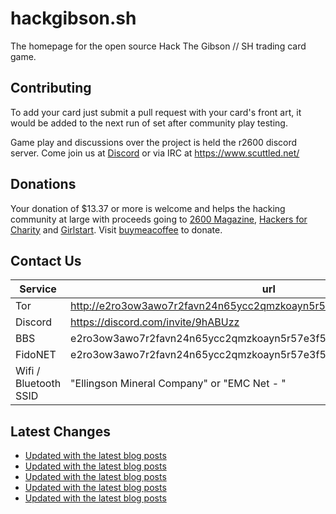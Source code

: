 # hackgibson.sh
The homepage for the open source Hack The Gibson // SH trading card game.


## Contributing

To add your card just submit a pull request with your card's front art, it would be added to the next run of set after community play testing.

Game play and discussions over the project is held the r2600 discord server. Come join us at [Discord](https://discord.com/invite/9hABUzz) or via IRC at https://www.scuttled.net/


## Donations

Your donation of $13.37 or more is welcome and helps the hacking community at large with proceeds going to [2600 Magazine](https://2600.com/), [Hackers for Charity](https://hackersforcharity.org) and [Girlstart](https://girlstart.org).  Visit [buymeacoffee](https://www.buymeacoffee.com/hackgibson.sh) to donate.


## Contact Us

Service | url
-|-
Tor | http://e2ro3ow3awo7r2favn24n65ycc2qmzkoayn5r57e3f56nvjwdcgg32ad.onion
Discord | https://discord.com/invite/9hABUzz
BBS | e2ro3ow3awo7r2favn24n65ycc2qmzkoayn5r57e3f56nvjwdcgg32ad.onion:23
FidoNET | e2ro3ow3awo7r2favn24n65ycc2qmzkoayn5r57e3f56nvjwdcgg32ad.onion:24554
Wifi / Bluetooth SSID | "Ellingson Mineral Company" or "EMC Net - <fidonet address>"

## Latest Changes
<!-- BLOG-POST-LIST:START -->
- [Updated with the latest blog posts](https://github.com/DFW2600/hackgibson.sh/commit/cb3e02171d56cafc4b58cd6e07b1a676a0a552e4)
- [Updated with the latest blog posts](https://github.com/DFW2600/hackgibson.sh/commit/216d664d3af733d6b99b1ccbd6a6edf961d21693)
- [Updated with the latest blog posts](https://github.com/DFW2600/hackgibson.sh/commit/a2201ec23f71f0969673aff1c3e15afa18aeb1ed)
- [Updated with the latest blog posts](https://github.com/DFW2600/hackgibson.sh/commit/cadf5fa9a901a6cf8a99d2245eaf3acba9e580a9)
- [Updated with the latest blog posts](https://github.com/DFW2600/hackgibson.sh/commit/adcd716f653b8fd47bf352a55fcc82337f1d7fbc)
<!-- BLOG-POST-LIST:END -->
